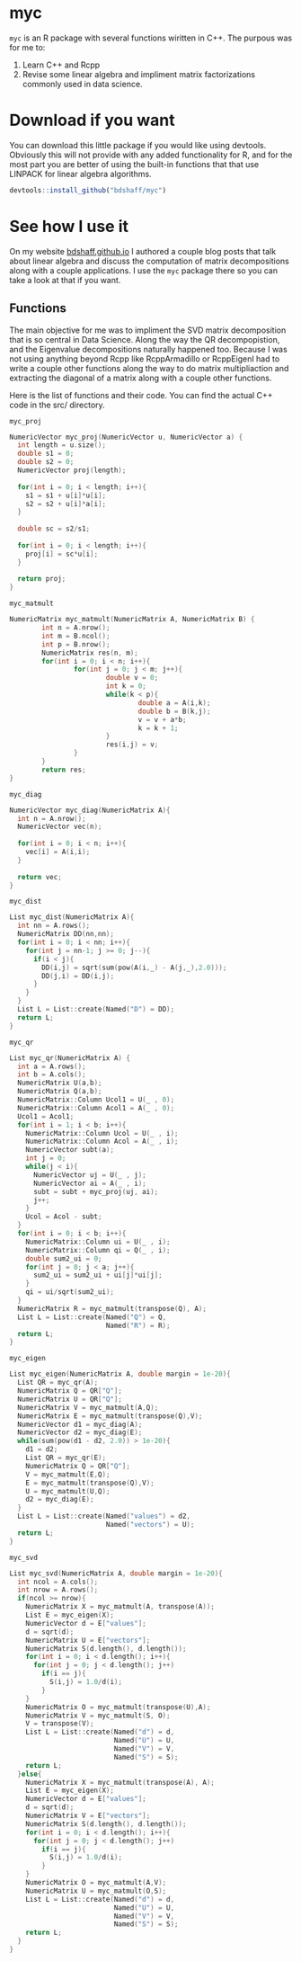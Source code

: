 # myc

`myc` is an R package with several functions wiritten in C++. The purpous was for me to:

1. Learn C++ and Rcpp 
2. Revise some linear algebra and impliment matrix factorizations commonly used in data science.

# Download if you want

You can download this little package if you would like using devtools. Obviously this will not provide with any added functionality for R, and for the most part you are better of using the built-in functions that that use LINPACK for linear algebra algorithms.

```r
devtools::install_github("bdshaff/myc")

```

# See how I use it

On my website [bdshaff.github.io](https://bdshaff.github.io/bdshaff.github.io/blog/) I authored a couple blog posts that talk about linear algebra and discuss the computation of matrix decompositions along with a couple applications. I use the `myc` package there so you can take a look at that if you want.

## Functions

The main objective for me was to impliment the SVD matrix decomposition that is so central in Data Science. Along the way the QR decompopistion, and the Eigenvalue decompositions naturally happened too. Because I was not using anything beyond Rcpp like RcppArmadillo or RcppEigenI had to write a couple other functions along the way to do matrix multipliaction and extracting the diagonal of a matrix along with a couple other functions.

Here is the list of functions and their code. You can find the actual C++ code in the src/ directory.

`myc_proj`

```c++
NumericVector myc_proj(NumericVector u, NumericVector a) {
  int length = u.size();
  double s1 = 0;
  double s2 = 0;
  NumericVector proj(length);
  
  for(int i = 0; i < length; i++){
    s1 = s1 + u[i]*u[i];
    s2 = s2 + u[i]*a[i];
  }
  
  double sc = s2/s1;
  
  for(int i = 0; i < length; i++){
    proj[i] = sc*u[i];
  }
  
  return proj;
}
```

`myc_matmult`

```c++
NumericMatrix myc_matmult(NumericMatrix A, NumericMatrix B) {
        int n = A.nrow();
        int m = B.ncol();
        int p = B.nrow();
        NumericMatrix res(n, m);
        for(int i = 0; i < n; i++){
                for(int j = 0; j < m; j++){
                        double v = 0;
                        int k = 0;
                        while(k < p){
                                double a = A(i,k);
                                double b = B(k,j);
                                v = v + a*b;
                                k = k + 1;
                        }
                        res(i,j) = v;
                }
        }
        return res;
}
```

`myc_diag`

```c++
NumericVector myc_diag(NumericMatrix A){
  int n = A.nrow();
  NumericVector vec(n);
  
  for(int i = 0; i < n; i++){
    vec[i] = A(i,i);
  }
  
  return vec;
}
```

`myc_dist`
```c++
List myc_dist(NumericMatrix A){
  int nn = A.rows();
  NumericMatrix DD(nn,nn);
  for(int i = 0; i < nn; i++){
    for(int j = nn-1; j >= 0; j--){
      if(i < j){
        DD(i,j) = sqrt(sum(pow(A(i,_) - A(j,_),2.0)));
        DD(j,i) = DD(i,j);
      }
    }
  }
  List L = List::create(Named("D") = DD);
  return L;
}
```

`myc_qr`
```c++
List myc_qr(NumericMatrix A) {
  int a = A.rows();
  int b = A.cols();
  NumericMatrix U(a,b);
  NumericMatrix Q(a,b);
  NumericMatrix::Column Ucol1 = U(_ , 0);
  NumericMatrix::Column Acol1 = A(_ , 0);
  Ucol1 = Acol1;
  for(int i = 1; i < b; i++){
    NumericMatrix::Column Ucol = U(_ , i);
    NumericMatrix::Column Acol = A(_ , i);
    NumericVector subt(a);
    int j = 0;
    while(j < i){
      NumericVector uj = U(_ , j);
      NumericVector ai = A(_ , i);
      subt = subt + myc_proj(uj, ai);
      j++;
    }
    Ucol = Acol - subt;
  }
  for(int i = 0; i < b; i++){
    NumericMatrix::Column ui = U(_ , i);
    NumericMatrix::Column qi = Q(_ , i);
    double sum2_ui = 0;
    for(int j = 0; j < a; j++){
      sum2_ui = sum2_ui + ui[j]*ui[j];
    }
    qi = ui/sqrt(sum2_ui);
  }
  NumericMatrix R = myc_matmult(transpose(Q), A);
  List L = List::create(Named("Q") = Q,
                        Named("R") = R);
  return L;
}
```

`myc_eigen`
```c++
List myc_eigen(NumericMatrix A, double margin = 1e-20){
  List QR = myc_qr(A);
  NumericMatrix Q = QR["Q"];
  NumericMatrix U = QR["Q"];
  NumericMatrix V = myc_matmult(A,Q);
  NumericMatrix E = myc_matmult(transpose(Q),V);
  NumericVector d1 = myc_diag(A);
  NumericVector d2 = myc_diag(E);
  while(sum(pow(d1 - d2, 2.0)) > 1e-20){
    d1 = d2;
    List QR = myc_qr(E);
    NumericMatrix Q = QR["Q"];
    V = myc_matmult(E,Q);
    E = myc_matmult(transpose(Q),V);
    U = myc_matmult(U,Q);
    d2 = myc_diag(E);
  }
  List L = List::create(Named("values") = d2,
                        Named("vectors") = U);
  return L;
}
```

`myc_svd`
```c++
List myc_svd(NumericMatrix A, double margin = 1e-20){
  int ncol = A.cols();
  int nrow = A.rows();
  if(ncol >= nrow){
    NumericMatrix X = myc_matmult(A, transpose(A));
    List E = myc_eigen(X);
    NumericVector d = E["values"];
    d = sqrt(d);
    NumericMatrix U = E["vectors"];
    NumericMatrix S(d.length(), d.length());
    for(int i = 0; i < d.length(); i++){
      for(int j = 0; j < d.length(); j++)
        if(i == j){
          S(i,j) = 1.0/d(i);
        }
    }
    NumericMatrix O = myc_matmult(transpose(U),A);
    NumericMatrix V = myc_matmult(S, O);
    V = transpose(V);
    List L = List::create(Named("d") = d,
                          Named("U") = U,
                          Named("V") = V,
                          Named("S") = S);
    return L;
  }else{
    NumericMatrix X = myc_matmult(transpose(A), A);
    List E = myc_eigen(X);
    NumericVector d = E["values"];
    d = sqrt(d);
    NumericMatrix V = E["vectors"];
    NumericMatrix S(d.length(), d.length());
    for(int i = 0; i < d.length(); i++){
      for(int j = 0; j < d.length(); j++)
        if(i == j){
          S(i,j) = 1.0/d(i);
        }
    }
    NumericMatrix O = myc_matmult(A,V);
    NumericMatrix U = myc_matmult(O,S);
    List L = List::create(Named("d") = d,
                          Named("U") = U,
                          Named("V") = V,
                          Named("S") = S);
    return L;
  }
}
```
